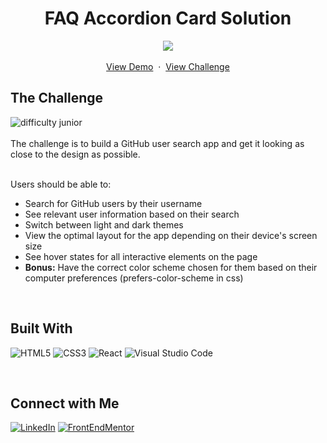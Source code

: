 <!-- Introduction -->
<div align="center">
  
  <h1 align="center">FAQ Accordion Card Solution</h1>
  <p align="center">
    
  <!--- <img src="https://user-images.githubusercontent.com/70491947/254990815-7f541405-1c57-45ab-8a46-1a9d7d999000.png" alt="challenge screenshot"> --->
  <picture><img src="https://res.cloudinary.com/dz209s6jk/image/upload/v1630058595/Challenges/axhe4rw0jpykyhdphhwc.jpg"></picture>
    <br />
    <br />
    <a href="https://dashing-bunny-3061b5.netlify.app/" target="_blank">View Demo</a>
    &nbsp;·&nbsp;
    <a href="https://www.frontendmentor.io/challenges/github-user-search-app-Q09YOgaH6" target="_blank">View Challenge</a>
    
  </p>
</div>

<!-- Challenge Instructions -->
<h2>The Challenge</h2>
<picture><img src="https://img.shields.io/badge/difficulty-junior-lightgreen?style=for-the-badge&labelColor=454545&color=A4F86D" alt="difficulty junior"></picture>

<br>
<br>
The challenge is to build a GitHub user search app and get it looking as close to the design as possible.
<br>
<br>
<p>
Users should be able to:
    <ul>
        <li>Search for GitHub users by their username</li>
        <li>See relevant user information based on their search</li>
        <li>Switch between light and dark themes</li>
        <li>View the optimal layout for the app depending on their device's screen size</li>
        <li>See hover states for all interactive elements on the page</li>
        <li><b>Bonus:</b> Have the correct color scheme chosen for them based on their computer preferences (prefers-color-scheme in css)</li>
    </ul>
</p>
<br>

<!--Tools-->
<h2>Built With</h2>
<p>
<picture><img alt='HTML5' src='https://img.shields.io/badge/html5-100000?style=for-the-badge&logo=HTML5&logoColor=white&labelColor=E34F26&color=E34F26'/></a></picture>
<picture><img alt='CSS3' src='https://img.shields.io/badge/css3-100000?style=for-the-badge&logo=CSS3&logoColor=white&labelColor=1572B6&color=1572B6'/></a></picture>
<picture><img alt='React' src='https://img.shields.io/badge/React-100000?style=for-the-badge&logo=React&logoColor=white&labelColor=61DAFB&color=61DAFB'/></a></picture>
<picture><img alt='Visual Studio Code' src='https://img.shields.io/badge/VSCODE-100000?style=for-the-badge&logo=Visual Studio Code&logoColor=white&labelColor=007ACC&color=007ACC'/></a></picture>
</p>
<br>

<!--Connect-->
<h2>Connect with Me</h2>
<a href='https://www.linkedin.com/in/keliasmith/' target="_blank"><img alt='LinkedIn' src='https://img.shields.io/badge/LinkedIn-100000?style=for-the-badge&logo=LinkedIn&logoColor=white&labelColor=0A66C2&color=0A66C2'/></a>
<a href='https://www.frontendmentor.io/profile/liaberries' target="_blank"><img alt='FrontEndMentor' src='https://img.shields.io/badge/FRONTENDMENTOR-100000?style=for-the-badge&logo=FrontEndMentor&logoColor=000000&labelColor=FAFAFA&color=FAFAFA'/></a>
